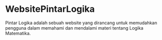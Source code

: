 # WebsitePintarLogika
Pintar Logika adalah sebuah website yang dirancang untuk memudahkan pengguna dalam memahami dan mendalami materi tentang Logika Matematika.
